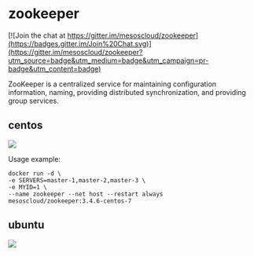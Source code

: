 # zookeeper

[![Join the chat at https://gitter.im/mesoscloud/zookeeper](https://badges.gitter.im/Join%20Chat.svg)](https://gitter.im/mesoscloud/zookeeper?utm_source=badge&utm_medium=badge&utm_campaign=pr-badge&utm_content=badge)

ZooKeeper is a centralized service for maintaining configuration information, naming, providing distributed synchronization, and providing group services.

## centos

[![](https://badge.imagelayers.io/mesoscloud/zookeeper:3.4.6-centos-7.svg)](https://imagelayers.io/?images=mesoscloud/zookeeper:3.4.6-centos-7)

Usage example:

```
docker run -d \
-e SERVERS=master-1,master-2,master-3 \
-e MYID=1 \
--name zookeeper --net host --restart always mesoscloud/zookeeper:3.4.6-centos-7
```

## ubuntu

[![](https://badge.imagelayers.io/mesoscloud/zookeeper:3.4.6-ubuntu-14.04.svg)](https://imagelayers.io/?images=mesoscloud/zookeeper:3.4.6-ubuntu-14.04)
